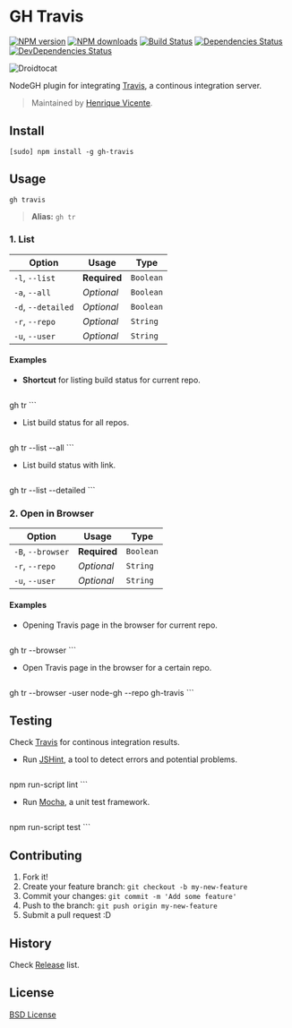 # GH Travis

[![NPM version](http://img.shields.io/npm/v/gh-travis.svg?style=flat)](http://npmjs.org/gh-travis)
[![NPM downloads](http://img.shields.io/npm/dm/gh-travis.svg?style=flat)](http://npmjs.org/gh-travis)
[![Build Status](http://img.shields.io/travis/node-gh/gh-travis/master.svg?style=flat)](https://travis-ci.org/node-gh/gh-travis)
[![Dependencies Status](http://img.shields.io/david/node-gh/gh-travis.svg?style=flat)](https://david-dm.org/node-gh/gh-travis)
[![DevDependencies Status](http://img.shields.io/david/dev/node-gh/gh-travis.svg?style=flat)](https://david-dm.org/node-gh/gh-travis#info=devDependencies)

![Droidtocat](https://cloud.githubusercontent.com/assets/398893/3528199/d2eb1f12-078c-11e4-9dad-8397d9f97aba.png)

NodeGH plugin for integrating [Travis](https://travis-ci.org/), a continous integration server.

> Maintained by [Henrique Vicente](https://github.com/henvic).

## Install

```
[sudo] npm install -g gh-travis
```

## Usage

```
gh travis
```

> **Alias:** `gh tr`

### 1. List

Option            | Usage        | Type
---               | ---          | ---
`-l`, `--list`    | **Required** | `Boolean`
`-a`, `--all`     | *Optional*   | `Boolean`
`-d`, `--detailed`| *Optional*   | `Boolean`
`-r`, `--repo`    | *Optional*   | `String`
`-u`, `--user`    | *Optional*   | `String`

#### Examples

* **Shortcut** for listing build status for current repo.

    ```
gh tr
    ```

* List build status for all repos.

    ```
gh tr --list --all
    ```

* List build status with link.

    ```
gh tr --list --detailed
    ```

### 2. Open in Browser

Option                 | Usage        | Type
---                    | ---          | ---
`-B`, `--browser`      | **Required** | `Boolean`
`-r`, `--repo`         | *Optional*   | `String`
`-u`, `--user`         | *Optional*   | `String`

#### Examples

* Opening Travis page in the browser for current repo.

    ```
gh tr --browser
    ```

* Open Travis page in the browser for a certain repo.

    ```
gh tr --browser -user node-gh --repo gh-travis
    ```

## Testing

Check [Travis](https://travis-ci.org/node-gh/gh-travis) for continous integration results.

* Run [JSHint](http://www.jshint.com/), a tool to detect errors and potential problems.

    ```
npm run-script lint
    ```

* Run [Mocha](http://visionmedia.github.io/mocha/), a unit test framework.

    ```
npm run-script test
    ```

## Contributing

1. Fork it!
2. Create your feature branch: `git checkout -b my-new-feature`
3. Commit your changes: `git commit -m 'Add some feature'`
4. Push to the branch: `git push origin my-new-feature`
5. Submit a pull request :D

## History

Check [Release](https://github.com/node-gh/gh-travis/releases) list.

## License

[BSD License](https://github.com/node-gh/gh/blob/master/LICENSE.md)
